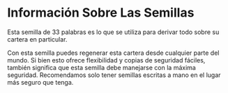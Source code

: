 # Información Sobre Las Semillas

Esta semilla de 33 palabras es lo que se utiliza para derivar todo sobre su cartera en particular.

Con esta semilla puedes regenerar esta cartera desde cualquier parte del mundo. Si bien esto ofrece flexibilidad y copias de seguridad fáciles, también significa que esta semilla debe manejarse con la máxima seguridad. Recomendamos solo tener semillas escritas a mano en el lugar más seguro que tenga.
